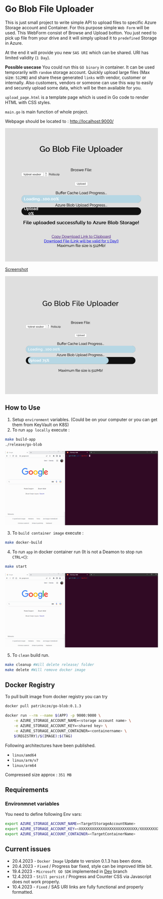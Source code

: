 # Go Blob File Uploader

This is just small project to write simple API to upload files to specific Azure Storage account and Container.  For this purpose simple `Web Form` will be used. This WebForm consist of Browse and Upload botton.
You just need to pick up file from your drive and it will simply upload it to `predefined` Storage in Azure. 

At the end it will provide you new `SAS URI` which can be shared. URI has limited validity (`1 Day`).

**Possible usecase**
You could run this `GO binary` in container.
It can be used temporarily with `random` storage account. Quickly upload large files (Max size: `512MB`) and share these generated `links` with vendor, customer or internally. Also customers, vendors or someone can use this way to easily and securely upload some data, which will be then available for you.

`upload_page.html` is a template page which is used in Go code to render HTML with CSS styles. 

`main.go` is main function of whole project. 

Webpage should be located to : [http://localhost:9000/](http://localhost:9000/)


![](/images/upload_completed.png)

[Screenshot](/images/goblob_uploader.png "Just an basic view of webform.")


![](/images/upload_progress.png)


## How to Use
1. Setup `environment` variables. (Could be on your computer or you can get them from KeyVault on K8S)
2. To run `app locally` execute :
```bash
make build-app
./release/go-blob 
```

![](images/build_binary.gif)


3. To `build container image` execute :
```bash
make docker-build
```
4. To run `app` in docker container run (It is not a Deamon to stop run `CTRL+C`): 
```bash
make start
```

![](images/build_docker.gif)


5. To `clean` build run.
```bash
make cleanup #Will delete release/ folder
make delete #Will remove docker image
```

## Docker Registry

To pull built image from docker registry you can try 

```bash
docker pull patrikcze/go-blob:0.1.3
```

```bash
docker run --rm --name $(APP) -p 9000:9000 \
	-e AZURE_STORAGE_ACCOUNT_NAME=<storage account name> \
	-e AZURE_STORAGE_ACCOUNT_KEY=<shared key> \
	-e AZURE_STORAGE_ACCOUNT_CONTAINER=<containername> \
	$(REGISTRY)/$(IMAGE):$(TAG)
```

Following architectures have been published. 

- `linux/amd64`
- `linux/arm/v7`
- `linux/arm64`

Compressed size approx : `351 MB`


## Requirements 

### Environmnet variables

You need to define following Env vars:

```bash
export AZURE_STORAGE_ACCOUNT_NAME=<TargetStorageAccountName>
export AZURE_STORAGE_ACCOUNT_KEY=<XXXXXXXXXXXXXXXXXXXXXXXXXXX/XXXXXXXXXXXXXXXXXXXXXXX==>
export AZURE_STORAGE_ACCOUNT_CONTAINER=<TargetContainerName>
```

## Current issues
- 20.4.2023 - `Docker Image` Update to version 0.1.3 has been done.
- 20.4.2023 - `Fixed` / Progress bar fixed, style can be improved little bit. 
- 19.4.2023 - `Microsoft GO SDK` implemented in [Dev](https://github.com/patrikcze/go-blob/tree/dev) branch
- 12.4.2023 - `Still persist` / Progress and Counter CSS via Javascript does not work properly.
- 10.4.2023 - `Fixed` / SAS URI links are fully functional and properly formatted. 